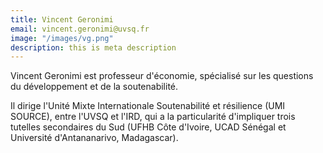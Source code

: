 ```yaml
---
title: Vincent Geronimi
email: vincent.geronimi@uvsq.fr
image: "/images/vg.png"
description: this is meta description
---
```


<div align="left">Vincent Geronimi est professeur d'économie, spécialisé sur les questions du développement et de la soutenabilité. 

Il dirige l'Unité Mixte Internationale Soutenabilité et résilience (UMI SOURCE), entre l'UVSQ et l'IRD, qui a la particularité d'impliquer trois tutelles secondaires du Sud (UFHB Côte d'Ivoire, UCAD Sénégal et Université d'Antananarivo, Madagascar).</div>
